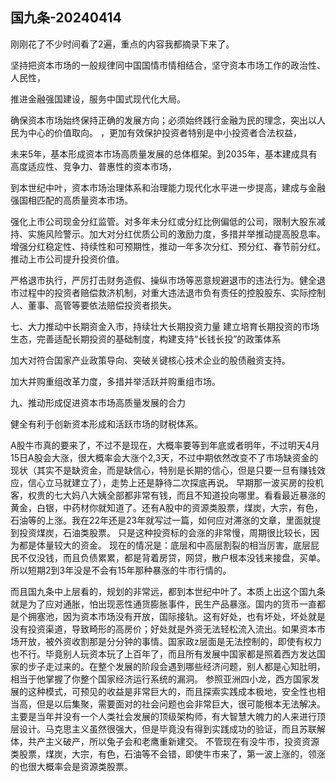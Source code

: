 ## 国九条-20240414

刚刚花了不少时间看了2遍，重点的内容我都摘录下来了。

坚持把资本市场的一般规律同中国国情市情相结合，坚守资本市场工作的政治性、人民性，

推进金融强国建设，服务中国式现代化大局。

确保资本市场始终保持正确的发展方向；必须始终践行金融为民的理念，突出以人民为中心的价值取向。 ，更加有效保护投资者特别是中小投资者合法权益，


未来5年，基本形成资本市场高质量发展的总体框架。到2035年，基本建成具有高度适应性、竞争力、普惠性的资本市场，

到本世纪中叶，资本市场治理体系和治理能力现代化水平进一步提高，建成与金融强国相匹配的高质量资本市场。

强化上市公司现金分红监管。对多年未分红或分红比例偏低的公司，限制大股东减持、实施风险警示。加大对分红优质公司的激励力度，多措并举推动提高股息率。增强分红稳定性、持续性和可预期性，推动一年多次分红、预分红、春节前分红。
推动上市公司提升投资价值。

严格退市执行，严厉打击财务造假、操纵市场等恶意规避退市的违法行为。健全退市过程中的投资者赔偿救济机制，对重大违法退市负有责任的控股股东、实际控制人、董事、高管等要依法赔偿投资者损失。

七、大力推动中长期资金入市，持续壮大长期投资力量
建立培育长期投资的市场生态，完善适配长期投资的基础制度，构建支持“长钱长投”的政策体系

加大对符合国家产业政策导向、突破关键核心技术企业的股债融资支持。

加大并购重组改革力度，多措并举活跃并购重组市场。

九、推动形成促进资本市场高质量发展的合力

健全有利于创新资本形成和活跃市场的财税体系。

A股牛市真的要来了，不过不是现在，大概率要等到年底或者明年，不过明天4月15日A股会大涨，很大概率会大涨个2,3天，不过中期依然改变不了市场缺资金的现状（其实不是缺资金，而是缺信心，特别是长期的信心，但是只要一旦有赚钱效应，信心立马就建立了），走势上还是静待二次探底再说。
早期那一波买房的投机客，权贵的七大妈八大姨全部都非常有钱，而且不知道投向哪里。看看最近暴涨的黄金，白银，中药材你就知道了。还有A股中的资源类股票，煤炭，大宗，有色，石油等的上涨。我在22年还是23年就写过一篇，如何应对滞涨的文章，里面就提到投资煤炭，石油类股票。
只是这种投资标的会涨的非常慢，周期很比较长，因为都是体量较大的资金。
现在的情况是：底层和中高层割裂的相当厉害，底层屁民不仅没钱，而且负债累累，都是背着房贷，网贷，散户根本没钱来接盘，买单。所以短期2到3年没是不会有15年那种暴涨的牛市行情的。

而且国九条中上层看的，规划的非常远，都到本世纪中叶了。本质上出这个国九条就是为了应对通胀，怕出现恶性通货膨胀事件，民生产品暴涨。国内的货币一直都是个拥塞池，因为资本市场没有开放，国际接轨。这有好处，也有坏处，坏处就是没有投资渠道，导致畸形的高房价；好处就是外资无法轻松流入流出。如果资本市场开放，被外资收割那是分分钟的事情。国家政z层面是无法控制的，即使有权力也不行。毕竟别人玩资本玩了上百年了，而且所有发展中国家都是照着西方发达国家的步子走过来的。在整个发展的阶段会遇到哪些经济问题，别人都是心知肚明，相当于他掌握了你整个国家经济运行系统的漏洞。
参照亚洲四小龙，西方国家发展的这种模式，可预见的收益是非常巨大的，而且探索实践成本极地，安全性也相当高，但是以后集聚，需要面对的社会问题也会非常巨大，很可能根本无法解决。主要是当年并没有一个人类社会发展的顶级架构师，有大智慧大魄力的人来进行顶层设计。马克思主义虽然很强大，但是毕竟没有得到实践成功的验证，而且苏联解体，共产主义破产，所以兔子会和老鹰重新建交。
不管现在有没牛市，投资资源类股票，煤炭，大宗，有色，石油等不会错，即使牛市来了，第一波上涨的，领涨的也很大概率会是资源类股票。